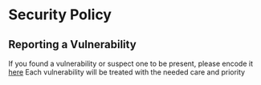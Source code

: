 # Security Policy

## Reporting a Vulnerability

If you found a vulnerability or suspect one to be present, please encode it [here](https://github.com/geertmeersman/print-color-test/security/advisories/new)
Each vulnerability will be treated with the needed care and priority
